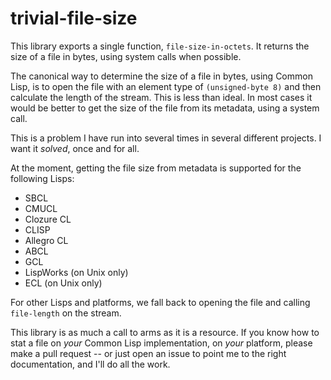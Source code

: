 # trivial-file-size

This library exports a single function, `file-size-in-octets`. It
returns the size of a file in bytes, using system calls when possible.

The canonical way to determine the size of a file in bytes, using
Common Lisp, is to open the file with an element type of
`(unsigned-byte 8)` and then calculate the length of the stream. This
is less than ideal. In most cases it would be better to get the size
of the file from its metadata, using a system call.

This is a problem I have run into several times in several different
projects. I want it *solved*, once and for all.

At the moment, getting the file size from metadata is supported for
the following Lisps:

- SBCL
- CMUCL
- Clozure CL
- CLISP
- Allegro CL
- ABCL
- GCL
- LispWorks (on Unix only)
- ECL (on Unix only)

For other Lisps and platforms, we fall back to opening the file and
calling `file-length` on the stream.

This library is as much a call to arms as it is a resource. If you
know how to stat a file on *your* Common Lisp implementation, on
*your* platform, please make a pull request -- or just open an issue
to point me to the right documentation, and I'll do all the work.

